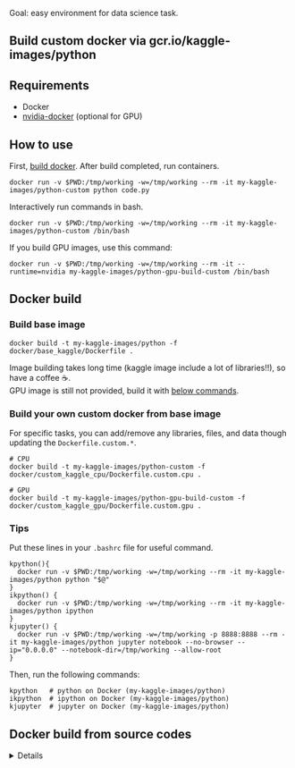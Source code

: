 Goal: easy environment for data science task.



## Build custom docker via gcr.io/kaggle-images/python


## Requirements

- Docker
- [nvidia-docker](https://github.com/NVIDIA/nvidia-docker) (optional for GPU)

## How to use


First, [build docker](#Docker-build). After build completed, run containers.
```shell
docker run -v $PWD:/tmp/working -w=/tmp/working --rm -it my-kaggle-images/python-custom python code.py
```

Interactively run commands in bash.
```shell
docker run -v $PWD:/tmp/working -w=/tmp/working --rm -it my-kaggle-images/python-custom /bin/bash
```


If you build GPU images, use this command:
```shell
docker run -v $PWD:/tmp/working -w=/tmp/working --rm -it --runtime=nvidia my-kaggle-images/python-gpu-build-custom /bin/bash
```


## Docker build


### Build base image

```shell
docker build -t my-kaggle-images/python -f docker/base_kaggle/Dockerfile .
```
Image building takes long time (kaggle image include a lot of libraries!!), so have a coffee :coffee:.  
GPU image is still not provided, build it with [below commands](#Docker-build-from-source-codes).


### Build your own custom docker from base image

For specific tasks, you can add/remove any libraries, files, and data though updating the `Dockerfile.custom.*`.
```shell
# CPU
docker build -t my-kaggle-images/python-custom -f docker/custom_kaggle_cpu/Dockerfile.custom.cpu .
```
```shell
# GPU
docker build -t my-kaggle-images/python-gpu-build-custom -f docker/custom_kaggle_gpu/Dockerfile.custom.gpu .
```

### Tips

Put these lines in your `.bashrc` file for useful command.
```
kpython(){
  docker run -v $PWD:/tmp/working -w=/tmp/working --rm -it my-kaggle-images/python python "$@"  
}
ikpython() {
  docker run -v $PWD:/tmp/working -w=/tmp/working --rm -it my-kaggle-images/python ipython
}
kjupyter() {
  docker run -v $PWD:/tmp/working -w=/tmp/working -p 8888:8888 --rm -it my-kaggle-images/python jupyter notebook --no-browser --ip="0.0.0.0" --notebook-dir=/tmp/working --allow-root
}
```

Then, run the following commands:
```shell
kpython   # python on Docker (my-kaggle-images/python)
ikpython  # ipython on Docker (my-kaggle-images/python)
kjupyter  # jupyter on Docker (my-kaggle-images/python)
```


## Docker build from source codes
<details><summary>Details</summary><div>

You can get latest details in [github](https://github.com/Kaggle/docker-python).

### Submodule update

First building, submodule initialization is necessary.
```shell
git submodule update --init
```
Move directory to Kaggle/docker-python.
```shell
cd submodule/docker-python/
```


NOTE: we are using Kaggle/docker-gpu-python image of CUDA 9.2 version (commit hash: [a6ba32e](https://github.com/Kaggle/docker-python/commit/a6ba32e0bb017a30e079cf8bccab613cd4243a5f))  
If you want to use CUDA 10.0 or 10.1+, checkout the latest commit.


### Build

For CPU
```shell
./build --use-cache  # IMAGE TAG = kaggle/python-build
```

For GPU
```shell
./build --gpu --use-cache  # IMAGE TAG = kaggle/python-gpu-build
```

This build takes long time, have a cup of coffee or sleep.


### Test

```shell
./test  # --gpu
```


### Run

For CPU
```shell
# Run the image built locally:
docker run --rm -it kaggle/python-build /bin/bash
```

For GPU
```shell
# Run the image built locally (nvidia-docker2)
docker run --runtime nvidia --rm -it kaggle/python-gpu-build /bin/bash

# If you use old nvidia-docker, run following command
# nvidia-docker run --rm -it kaggle/python-gpu-build /bin/bash
```
To ensure your container can access the GPU, follow the instructions posted [here](https://github.com/Kaggle/docker-python/issues/361#issuecomment-448093930).
If you don't have the nvidia-docker, install the latest nvidia-docker [here](https://github.com/NVIDIA/nvidia-docker/wiki/Installation-(version-2.0)).


</div></details>
